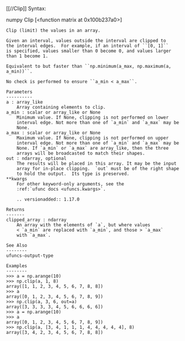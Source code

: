 [[//Clip]]
Syntax:

  numpy Clip [<function matrix at 0x100b237a0>]


    Clip (limit) the values in an array.

    Given an interval, values outside the interval are clipped to
    the interval edges.  For example, if an interval of ``[0, 1]``
    is specified, values smaller than 0 become 0, and values larger
    than 1 become 1.

    Equivalent to but faster than ``np.minimum(a_max, np.maximum(a, a_min))``.

    No check is performed to ensure ``a_min < a_max``.

    Parameters
    ----------
    a : array_like
        Array containing elements to clip.
    a_min : scalar or array_like or None
        Minimum value. If None, clipping is not performed on lower
        interval edge. Not more than one of `a_min` and `a_max` may be
        None.
    a_max : scalar or array_like or None
        Maximum value. If None, clipping is not performed on upper
        interval edge. Not more than one of `a_min` and `a_max` may be
        None. If `a_min` or `a_max` are array_like, then the three
        arrays will be broadcasted to match their shapes.
    out : ndarray, optional
        The results will be placed in this array. It may be the input
        array for in-place clipping.  `out` must be of the right shape
        to hold the output.  Its type is preserved.
    **kwargs
        For other keyword-only arguments, see the
        :ref:`ufunc docs <ufuncs.kwargs>`.

        .. versionadded:: 1.17.0

    Returns
    -------
    clipped_array : ndarray
        An array with the elements of `a`, but where values
        < `a_min` are replaced with `a_min`, and those > `a_max`
        with `a_max`.

    See Also
    --------
    ufuncs-output-type

    Examples
    --------
    >>> a = np.arange(10)
    >>> np.clip(a, 1, 8)
    array([1, 1, 2, 3, 4, 5, 6, 7, 8, 8])
    >>> a
    array([0, 1, 2, 3, 4, 5, 6, 7, 8, 9])
    >>> np.clip(a, 3, 6, out=a)
    array([3, 3, 3, 3, 4, 5, 6, 6, 6, 6])
    >>> a = np.arange(10)
    >>> a
    array([0, 1, 2, 3, 4, 5, 6, 7, 8, 9])
    >>> np.clip(a, [3, 4, 1, 1, 1, 4, 4, 4, 4, 4], 8)
    array([3, 4, 2, 3, 4, 5, 6, 7, 8, 8])

    